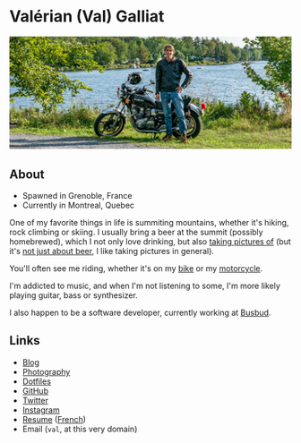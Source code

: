 Valérian (Val) Galliat
======================

![Val](img/val.jpg)

About
-----

* Spawned in Grenoble, France
* Currently in Montreal, Quebec

One of my favorite things in life is summiting mountains, whether it's
hiking, rock climbing or skiing. I usually bring a beer at the summit
(possibly homebrewed), which I not only love drinking, but also [taking
pictures of][beer] (but it's [not just about beer][photography], I like
taking pictures in general).

[beer]: https://photography.codejam.info/beer.html
[photography]: https://photography.codejam.info/

You'll often see me riding, whether it's on my [bike] or my [motorcycle].

I'm addicted to music, and when I'm not listening to some, I'm more
likely playing guitar, bass or synthesizer.

I also happen to be a software developer, currently working at
[Busbud].

[bike]: https://photography.codejam.info/photos/P1000756.html
[motorcycle]: https://photography.codejam.info/photos/P2570525.html
[Busbud]: https://www.busbud.com/en/about/team

[riding my motorcycle]: https://photography.codejam.info/gs650.html

Links
-----

* [Blog](https://www.codejam.info/)
* [Photography](https://photography.codejam.info/)
* [Dotfiles](https://github.com/valeriangalliat/dotfiles)
* [GitHub](https://github.com/valeriangalliat)
* [Twitter](https://twitter.com/valeriangalliat)
* [Instagram](https://www.instagram.com/valeriangalliat/)
* [Resume](https://valeriangalliat.github.io/cv/cv.en.pdf) ([French](https://valeriangalliat.github.io/cv/cv.fr.pdf))
* Email (`val`, at this very domain)
